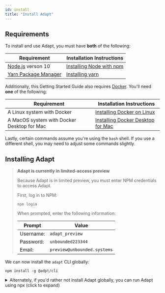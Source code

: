 ```yaml
---
id: install
title: "Install Adapt"
---
```


<!-- DOCTOC SKIP -->

## Requirements

To install and use Adapt, you must have **both** of the following:

| Requirement | Installation Instructions |
| --- | --- |
| [Node.js](https://nodejs.org) verson 10 | [Installing Node with npm](../user/install/requirements.md#nodejs-10-with-npm) |
| [Yarn Package Manager](https://yarnpkg.com) | [Installing yarn](../user/install/requirements.md#yarn) |

Additionally, this Getting Started Guide also requires [Docker](https://docker.com).
You'll need **one** of the following:

| Requirement | Installation Instructions |
| --- | --- |
| A Linux system with Docker | [Installing Docker on Linux](https://docs.docker.com/install/) |
| A MacOS system with Docker Desktop for Mac | [Installing Docker Desktop for Mac](https://docs.docker.com/docker-for-mac/) |

Lastly, certain commands assume you're using the `bash` shell.
If you use a different shell, you may need to adjust some commands slightly.

## Installing Adapt

> **Adapt is currently in limited-access preview**
>
> Because Adapt is in limited preview, you must enter NPM credentials to access Adapt.
>
> First, log in to NPM:
> ```console
> npm login
> ```
>
> When prompted, enter the following information:
> 
> | Prompt | Value |
> | --- | --- |
> | Username: | `adapt_preview` |
> | Password: | `unbounded223344` |
> | Email: | `preview@unbounded.systems` |
> 

We can now install the `adapt` CLI globally:
<!-- doctest command -->

```console
npm install -g @adpt/cli
```

<details>
<summary>Alternately, if you'd rather not install Adapt globally, you can run Adapt using npx (click to expand)</summary>

As an alternative to installing `adapt` globally, you can use `npx` instead.
To use Adapt via `npx`, any time you see an `adapt` CLI command in this guide, simply substitute `npx @adpt/cli` instead of `adapt`.
For example, if this guide asks you to run this command:
```console
adapt new blank
```
You would instead type:
```console
npx @adpt/cli new blank
```

The rest of this guide will assume you have installed `adapt` globally using `npm install -g`.
</details>

